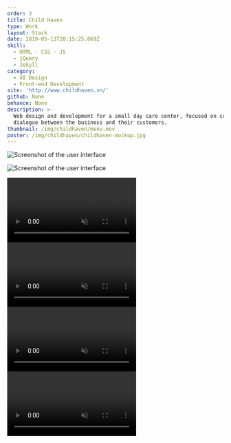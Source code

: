 ```yaml
---
order: 3
title: Child Haven
type: Work
layout: Stack
date: 2019-05-13T20:15:25.069Z
skill:
  - HTML - CSS - JS
  - jQuery
  - Jekyll
category:
  - UI Design
  - Front-end Development
site: 'http://www.childhaven.vn/'
github: None
behance: None
description: >-
  Web design and development for a small day care center, focused on creating a
  dialogue between the business and their customers.
thumbnail: /img/childhaven/menu.mov
poster: /img/childhaven/childhaven-mockup.jpg
---
```



![Screenshot of the user interface](/img/childhaven/childhaven-cover.jpg "Screenshot of the user interface")

![Screenshot of the user interface](/img/childhaven/phone.jpg "Screenshot of the user interface")

<div class="work-image-video">
  <video autoplay loop muted playsinline src="/img/childhaven/booking.mov"></video>
  <video autoplay loop muted playsinline src="/img/childhaven/kidscafe.mov"></video>      
  <video autoplay loop muted playsinline src="/img/childhaven/homepage.mov"></video> 
  <video autoplay loop muted playsinline src="/img/childhaven/menu.mov"></video>  
</div> 


<!-- <div class="work-section">
    <div class="work-images">
      <div class="work-image-fullwidth">
        <img src="/img/childhaven/childhaven-cover.jpg" alt="">
      </div>
      <div class="work-image-fullwidth">
        <img src="/img/childhaven/phone.jpg" alt="">
      </div>
      <div class="work-image-video">
        <video autoplay loop muted playsinline src="/img/childhaven/booking.mov"></video>      
      </div>
      <div class="work-image-grid large-tiles">
          <video autoplay loop muted playsinline src="/img/childhaven/kidscafe.mov"></video>      
          <video autoplay loop muted playsinline src="/img/childhaven/homepage.mov"></video>      
      </div>
      <div class="work-image-video">
        <video autoplay loop muted playsinline src="/img/childhaven/menu.mov"></video>  
      </div>
    </div>
</div> -->